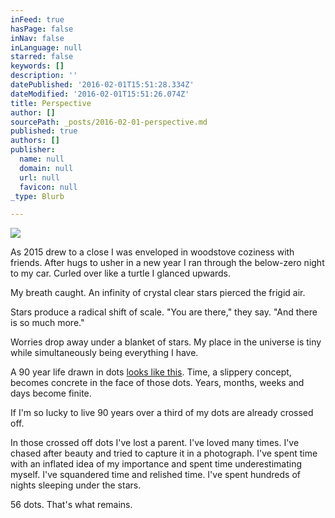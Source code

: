 ```yaml
---
inFeed: true
hasPage: false
inNav: false
inLanguage: null
starred: false
keywords: []
description: ''
datePublished: '2016-02-01T15:51:28.334Z'
dateModified: '2016-02-01T15:51:26.074Z'
title: Perspective
author: []
sourcePath: _posts/2016-02-01-perspective.md
published: true
authors: []
publisher:
  name: null
  domain: null
  url: null
  favicon: null
_type: Blurb

---
```

![](https://the-grid-user-content.s3-us-west-2.amazonaws.com/ce20b345-0754-4b51-8510-2b431fc2904d.jpg)

As 2015 drew to a close I was enveloped in woodstove coziness with 
friends. After hugs to usher in a new year I ran through the below-zero 
night to my car. Curled over like a turtle I glanced upwards.

My breath caught. An infinity of crystal clear stars pierced the frigid air.

Stars produce a radical shift of scale. "You are there," they say. "And there is so much more."

Worries drop away under a blanket of stars. My place in the universe is tiny while simultaneously being everything I have.

A 90 year life drawn in dots [looks like this][0]. Time, a slippery concept, becomes concrete in the face of those dots. Years, months, weeks and days become finite.

If I'm so lucky to live 90 years over a third of my dots are already crossed off.

In those crossed off dots I've lost a parent. I've loved many times. 
I've chased after beauty and tried to capture it in a photograph. I've 
spent time with an inflated idea of my importance and spent time 
underestimating myself. I've squandered time and relished time. I've 
spent hundreds of nights sleeping under the stars.

56 dots. That's what remains.

[0]: http://waitbutwhy.com/2015/12/the-tail-end.html